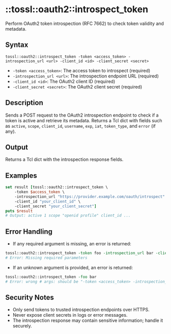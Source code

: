 # ::tossl::oauth2::introspect_token

Perform OAuth2 token introspection (RFC 7662) to check token validity and metadata.

## Syntax

    tossl::oauth2::introspect_token -token <access_token> -introspection_url <url> -client_id <id> -client_secret <secret>

- `-token <access_token>`: The access token to introspect (required)
- `-introspection_url <url>`: The introspection endpoint URL (required)
- `-client_id <id>`: The OAuth2 client ID (required)
- `-client_secret <secret>`: The OAuth2 client secret (required)

## Description

Sends a POST request to the OAuth2 introspection endpoint to check if a token is active and retrieve its metadata. Returns a Tcl dict with fields such as `active`, `scope`, `client_id`, `username`, `exp`, `iat`, `token_type`, and `error` (if any).

## Output

Returns a Tcl dict with the introspection response fields.

## Examples

```tcl
set result [tossl::oauth2::introspect_token \
    -token $access_token \
    -introspection_url "https://provider.example.com/oauth/introspect" \
    -client_id "your_client_id" \
    -client_secret "your_client_secret"]
puts $result
# Output: active 1 scope "openid profile" client_id ...
```

## Error Handling

- If any required argument is missing, an error is returned:

```tcl
tossl::oauth2::introspect_token -token foo -introspection_url bar -client_id baz
# Error: Missing required parameters
```

- If an unknown argument is provided, an error is returned:

```tcl
tossl::oauth2::introspect_token -foo bar
# Error: wrong # args: should be "-token <access_token> -introspection_url <url> -client_id <id> -client_secret <secret>"
```

## Security Notes

- Only send tokens to trusted introspection endpoints over HTTPS.
- Never expose client secrets in logs or error messages.
- The introspection response may contain sensitive information; handle it securely. 